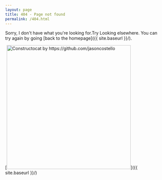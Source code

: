 ```yaml
---
layout: page
title: 404 - Page not found
permalink: /404.html
---
```


Sorry, I don't have what you're looking for.Try Looking elsewhere. You can try again by going [back to the homepage]({{ site.baseurl }}/).

[<img src="{{ site.baseurl }}/images/404.jpg" alt="Constructocat by https://github.com/jasoncostello" style="width: 400px;"/>]({{ site.baseurl }}/)
